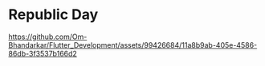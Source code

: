 # Republic Day 
https://github.com/Om-Bhandarkar/Flutter_Development/assets/99426684/11a8b9ab-405e-4586-86db-3f3537b166d2


